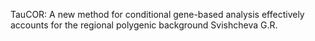 TauCOR: A new method for conditional gene-based analysis effectively accounts for the regional polygenic background
Svishcheva G.R.

